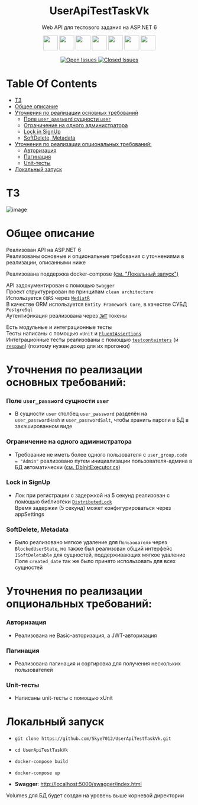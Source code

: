 <p>
    <h1 align="center">UserApiTestTaskVk</h1>
</p>

<p align="center">
    Web API для тестового задания на ASP.NET 6
</p>

<p align="center">
  <img src="https://img.shields.io/static/v1?label=&message=c%23&style=flat-square&color=0000ff"
      height="40">
  <img src="https://img.shields.io/badge/ASP.NET-purple?style=flat-square"
      height="40">
  <img src="https://img.shields.io/static/v1?label=&message=Entity-Framework&style=flat-square&color=blueviolet"
      height="40">
  <img src="https://img.shields.io/static/v1?label=&message=PostgreSql&style=flat-square&color=1A5276&logo=postgresql&logoColor=white"
      height="40">
  <img src="https://img.shields.io/static/v1?label=&message=Swagger&style=flat-square&color=green&logo=swagger&logoColor=white"
      height="40">
  <img src="https://img.shields.io/static/v1?label=&message=MediatR&style=flat-square&color=blue"
      height="40">
  <img src="https://img.shields.io/static/v1?label=&message=JWT&style=flat-square&color=BDB76B"
      height="40">
</p>

<div align="center">
    <a href="https://github.com/Skye7012/ShoesApi/issues">
        <img src="https://img.shields.io/github/issues-raw/Skye7012/ShoesApi" alt="Open Issues"/>
    </a>
    <a href="https://github.com/Skye7012/ShoesApi/issues?q=is%3Aissue+is%3Aclosed">
        <img src="https://img.shields.io/github/issues-closed-raw/Skye7012/ShoesApi" alt="Closed Issues"/>
    </a>
</div>



# Table Of Contents

- [ТЗ](#ТЗ)
- [Общее описание](#общее-описание)
- [Уточнения по реализации основных требований](#уточнения-по-реализации-основных-требований)
  - [Поле `user_password` сущности `user`](#Поле-user_password-сущности-user)
  - [Ограничение на одного администратора](#Ограничение-на-одного-администратора)
  - [Lock in SignUp](#Lock-in-SignUp)
  - [SoftDelete, Metadata](#SoftDelete-Metadata)
- [Уточнения по реализации опциональных требований:](#Уточнения-по-реализации-опциональных-требований)
    - [Авторизация](#Авторизация)
    - [Пагинация](#Пагинация)
    - [Unit-тесты](#Unit-тесты)
- [Локальный запуск](#локальный-запуск)



# ТЗ
![image](https://github.com/Skye7012/UserApiTestTaskVk/assets/86796337/0904c289-fc40-4e70-a80f-0ee83026b1c3)



# Общее описание
Реализован API на ASP.NET 6  
Реализованы основные и опциональные требования с уточнениями в реализации, описанными ниже  

Реализована поддержка docker-compose [(см. "Локальный запуск")](#локальный-запуск)  

API задокументирован с помощью `Swagger`  
Проект структурирован по принципам `clean architecture`  
Используется `CQRS` через [`MediatR`](https://github.com/jbogard/MediatR)  
В качестве ORM используется `Entity Framework Core`, в качестве СУБД `PostgreSql`  
Аутентификация реализована через [`JWT`](https://jwt.io/) токены  
  
Есть модульные и интеграционные тесты  
Тесты написаны с помощью `xUnit` и [`FluentAssertions`](https://github.com/fluentassertions/fluentassertions)  
Интеграционные тесты реализованы с помощью [`testcontainters`](https://github.com/testcontainers/testcontainers-dotnet) (и [`respawn`](https://github.com/jbogard/Respawn)) (поэтому нужен докер для их прогонки)  



# Уточнения по реализации основных требований:
###  Поле `user_password` сущности `user`  
- В сущности `user` столбец `user_password` разделён на `user_passwordHash` и `user_passwordSalt`, чтобы хранить пароли в БД в захэшированном виде  
  
### Ограничение на одного администратора
- Требование не иметь более одного пользователя с `user_group.code = "Admin"` реализовано путем инициализации пользователя-админа в БД автоматически ([см. DbInitExecutor.cs](src/UserApiTestTaskVk.Infrastructure/InitExecutors/DbInitExecutor.cs))

### Lock in SignUp
- Лок при регистрации с задержкой на 5 секунд реализован с помощью библиотеки [`DistributedLock`](https://github.com/madelson/DistributedLock)  
  Время задержки (5 секунд) может конфигурироваться через appSettings 

### SoftDelete, Metadata
- Было реализовано мягкое удаление для `Пользователя` через `BlockedUserState`, но также был реализован общий интерфейс `ISoftDeletable` для сущностей, поддерживающих мягкое удаление  
  Поле `created_date` так же было принято использовать для всех сущностей



# Уточнения по реализации опциональных требований:
###  Авторизация  
- Реализована не Basic-авторизация, а JWT-авторизация  

###  Пагинация  
- Реализована пагинация и сортировка для получения нескольких пользователей  

###  Unit-тесты  
- Написаны unit-тесты с помощью xUnit  



# Локальный запуск
- `git clone https://github.com/Skye7012/UserApiTestTaskVk.git`

- `cd UserApiTestTaskVk`

- `docker-compose build`

- `docker-compose up`

- **Swagger**: [http://localhost:5000/swagger/index.html](http://localhost:5000/swagger/index.html)

Volumes для БД будет создан на уровень выше корневой директории
